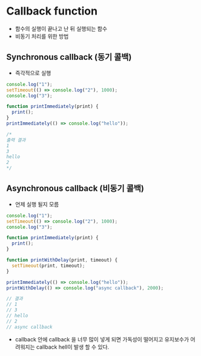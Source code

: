 # Callback function

- 함수의 실행이 끝나고 난 뒤 실행되는 함수
- 비동기 처리를 위한 방법

## Synchronous callback (동기 콜백)

- 즉각적으로 실행

```javascript
console.log("1");
setTimeout(() => console.log("2"), 1000);
console.log("3");

function printImmediately(print) {
  print();
}
printImmediately(() => console.log("hello"));

/*
출력 결과
1
3
hello
2
*/
```

## Asynchronous callback (비동기 콜백)

- 언제 실행 될지 모름

```javascript
console.log("1");
setTimeout(() => console.log("2"), 1000);
console.log("3");

function printImmediately(print) {
  print();
}

function printWithDelay(print, timeout) {
  setTimeout(print, timeout);
}

printImmediately(() => console.log("hello"));
printWithDelay(() => console.log("async callback"), 2000);

// 결과
// 1
// 3
// hello
// 2
// async callback
```

- callback 안에 callback 을 너무 많이 넣게 되면 가독성이 떨어지고 유지보수가 어려워지는 callback hell이 발생 할 수 있다.
